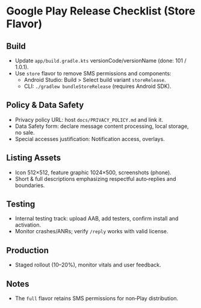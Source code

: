 # Google Play Release Checklist (Store Flavor)

## Build
- Update `app/build.gradle.kts` versionCode/versionName (done: 101 / 1.0.1).
- Use `store` flavor to remove SMS permissions and components:
  - Android Studio: Build > Select build variant `storeRelease`.
  - CLI: `./gradlew bundleStoreRelease` (requires Android SDK).

## Policy & Data Safety
- Privacy policy URL: host `docs/PRIVACY_POLICY.md` and link it.
- Data Safety form: declare message content processing, local storage, no sale.
- Special accesses justification: Notification access, overlays.

## Listing Assets
- Icon 512×512, feature graphic 1024×500, screenshots (phone).
- Short & full descriptions emphasizing respectful auto‑replies and boundaries.

## Testing
- Internal testing track: upload AAB, add testers, confirm install and activation.
- Monitor crashes/ANRs; verify `/reply` works with valid license.

## Production
- Staged rollout (10–20%), monitor vitals and user feedback.

## Notes
- The `full` flavor retains SMS permissions for non‑Play distribution.
